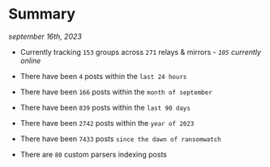 
# Summary
_september 16th, 2023_

- Currently tracking `153` groups across `271` relays & mirrors - _`105` currently online_

- There have been `4` posts within the `last 24 hours`

- There have been `166` posts within the `month of september`

- There have been `839` posts within the `last 90 days`

- There have been `2742` posts within the `year of 2023`

- There have been `7433` posts `since the dawn of ransomwatch`

- There are `80` custom parsers indexing posts
